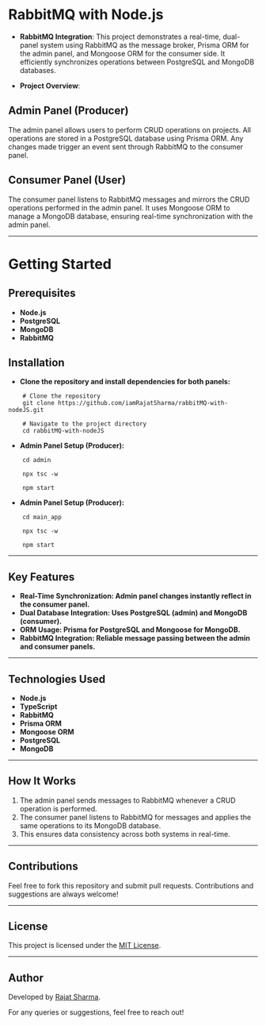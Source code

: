 # RabbitMQ with Node.js

- **RabbitMQ Integration**: This project demonstrates a real-time, dual-panel system using RabbitMQ as the message broker, Prisma ORM for the admin panel, and Mongoose ORM for the consumer side. It efficiently synchronizes operations between PostgreSQL and MongoDB databases.

- **Project Overview**:

## Admin Panel (Producer)

The admin panel allows users to perform CRUD operations on projects. All operations are stored in a PostgreSQL database using Prisma ORM. Any changes made trigger an event sent through RabbitMQ to the consumer panel.

## Consumer Panel (User)

The consumer panel listens to RabbitMQ messages and mirrors the CRUD operations performed in the admin panel. It uses Mongoose ORM to manage a MongoDB database, ensuring real-time synchronization with the admin panel.

---

# Getting Started

## Prerequisites

- **Node.js**
- **PostgreSQL**
- **MongoDB**
- **RabbitMQ**

## Installation

- **Clone the repository and install dependencies for both panels:**

```
    # Clone the repository
    git clone https://github.com/iamRajatSharma/rabbitMQ-with-nodeJS.git

    # Navigate to the project directory
    cd rabbitMQ-with-nodeJS
```

- **Admin Panel Setup (Producer):**

```
    cd admin

    npx tsc -w

    npm start
```

- **Admin Panel Setup (Producer):**

```
    cd main_app

    npx tsc -w

    npm start
```

---

## Key Features

- **Real-Time Synchronization: Admin panel changes instantly reflect in the consumer panel.**
- **Dual Database Integration: Uses PostgreSQL (admin) and MongoDB (consumer).**
- **ORM Usage: Prisma for PostgreSQL and Mongoose for MongoDB.**
- **RabbitMQ Integration: Reliable message passing between the admin and consumer panels.**

---

## Technologies Used

- **Node.js**
- **TypeScript**
- **RabbitMQ**
- **Prisma ORM**
- **Mongoose ORM**
- **PostgreSQL**
- **MongoDB**

---

## How It Works

1. The admin panel sends messages to RabbitMQ whenever a CRUD operation is performed.
2. The consumer panel listens to RabbitMQ for messages and applies the same operations to its MongoDB database.
3. This ensures data consistency across both systems in real-time.

---

## Contributions

Feel free to fork this repository and submit pull requests. Contributions and suggestions are always welcome!

---

## License

This project is licensed under the [MIT License](LICENSE).

---

## Author

Developed by [Rajat Sharma](https://github.com/iamRajatSharma).

For any queries or suggestions, feel free to reach out!
